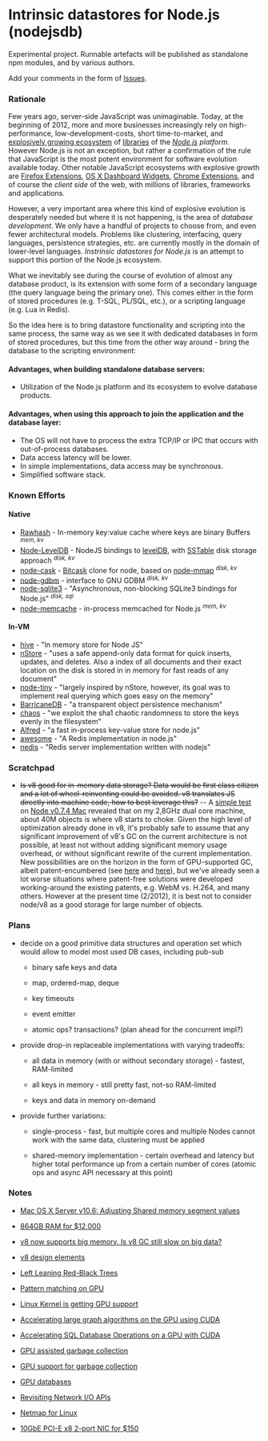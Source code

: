 # Intrinsic datastores for Node.js (nodejsdb)

Experimental project. Runnable artefacts will be published as standalone npm modules, and by various authors.

Add your comments in the form of [Issues](https://github.com/ypocat/nodejsdb/issues).

### Rationale

Few years ago, server-side JavaScript was unimaginable. Today, at the beginning of 2012, more and more businesses increasingly rely on high-performance, low-development-costs, short time-to-market, and [explosively growing ecosystem](http://search.npmjs.org/) of [libraries](https://github.com/joyent/node/wiki/modules) of the _[Node.js](http://nodejs.org/) platform_. However Node.js is not an exception, but rather a confirmation of the rule that JavaScript is the most potent environment for software evolution available today. Other notable JavaScript ecosystems with explosive growth are [Firefox Extensions](https://addons.mozilla.org/en-US/firefox/extensions/), [OS X Dashboard Widgets](http://www.apple.com/downloads/dashboard/), [Chrome Extensions](https://chrome.google.com/webstore/category/extensions), and of course the _client side_ of the web, with millions of libraries, frameworks and applications.

However, a very important area where this kind of explosive evolution is desperately needed but where it is not happening, is the area of _database development_. We only have a handful of projects to choose from, and even fewer architectural models. Problems like clustering, interfacing, query languages, persistence strategies, etc. are currently mostly in the domain of lower-level languages. _Instrinsic datastores for Node.js_ is an attempt to support this portion of the Node.js ecosystem.

What we inevitably see during the course of evolution of almost any database product, is its extension with some form of a secondary language (the query language being the primary one). This comes either in the form of stored procedures (e.g. T-SQL, PL/SQL, etc.), or a scripting language (e.g. Lua in Redis).

So the idea here is to bring datastore functionality and scripting into the same process, the same way as we see it with dedicated databases in form of stored procedures, but this time from the other way around - bring the database to the scripting environment:

#### Advantages, when building standalone database servers:

- Utilization of the Node.js platform and its ecosystem to evolve database products.

#### Advantages, when using this approach to join the application and the database layer:

- The OS will not have to process the extra TCP/IP or IPC that occurs with out-of-process databases.
- Data access latency will be lower.
- In simple implementations, data access may be synchronous.
- Simplified software stack.


### Known Efforts

#### Native

- [Rawhash](https://github.com/pconstr/rawhash) - In-memory key:value cache where keys are binary Buffers <sup>_mem, kv_</sup>
- [Node-LevelDB](https://github.com/my8bird/node-leveldb) - NodeJS bindings to [levelDB](http://code.google.com/p/leveldb/), with [SSTable](http://www.igvita.com/2012/02/06/sstable-and-log-structured-storage-leveldb/) disk storage approach <sup>_disk, kv_</sup>
- [node-cask](https://github.com/randomekek/node-cask) - [Bitcask](http://wiki.basho.com/Bitcask.html) clone for node, based on [node-mmap](https://github.com/bnoordhuis/node-mmap) <sup>_disk, kv_</sup>
- [node-gdbm](https://github.com/tokuhirom/node-gdbm) - interface to GNU GDBM <sup>_disk, kv_</sup>
- [node-sqlite3](https://github.com/developmentseed/node-sqlite3) - "Asynchronous, non-blocking SQLite3 bindings for Node.js" <sup>_disk, sql_</sup>
- [node-memcache](https://github.com/vanillahsu/node-memcache) - in-process memcached for Node.js <sup>_mem, kv_</sup>

#### In-VM

- [hive](https://github.com/Pollenware/hive) - "In memory store for Node JS"
- [nStore](https://github.com/creationix/nstore) - "uses a safe append-only data format for quick inserts, updates, and deletes. Also a index of all documents and their exact location on the disk is stored in in memory for fast reads of any document"
- [node-tiny](https://github.com/chjj/node-tiny) - "largely inspired by nStore, however, its goal was to implement real querying which goes easy on the memory"
- [BarricaneDB](https://github.com/chrisdew/barricane-db) - "a transparent object persistence mechanism"
- [chaos](https://github.com/stagas/chaos) - "we exploit the sha1 chaotic randomness to store the keys evenly in the filesystem"
- [Alfred](https://github.com/pgte/alfred) - "a fast in-process key-value store for node.js"
- [awesome](https://github.com/janl/awesome) - "A Redis implementation in node.js"
- [nedis](https://github.com/visionmedia/nedis) - "Redis server implementation written with nodejs"


### Scratchpad

* ~~Is v8 good for in-memory data storage? Data would be first class citizen and a lot of wheel-reinventing could be avoided. v8 translates JS directly into machine code, how to best leverage this?~~ -- A [simple test](https://gist.github.com/1869292) on [Node v0.7.4 Mac](http://nodejs.org/dist/v0.7.4/node-v0.7.4.pkg) revealed that on my 2,8GHz dual core machine, about 40M objects is where v8 starts to choke. Given the high level of optimization already done in v8, it's probably safe to assume that any significant improvement of v8's GC on the current architecture is not possible, at least not without adding significant memory usage overhead, or without significant rewrite of the current implementation. New possibilities are on the horizon in the form of GPU-supported GC, albeit patent-encumbered (see [here](http://www.google.com/patents/US20100082930) and [here](http://www.google.com/patents/US20110219204)), but we've already seen a lot worse situations where patent-free solutions were developed working-around the existing patents, e.g. WebM vs. H.264, and many others. However at the present time (2/2012), it is best not to consider node/v8 as a good storage for large number of objects.

### Plans

- decide on a good primitive data structures and operation set which would allow to model most used DB cases, including pub-sub

	- binary safe keys and data

	- map, ordered-map, deque
	
	- key timeouts
	
	- event emitter
	
	- atomic ops? transactions? (plan ahead for the concurrent impl?)

- provide drop-in replaceable implementations with varying tradeoffs:

	- all data in memory (with or without secondary storage) - fastest, RAM-limited
	
	- all keys in memory - still pretty fast, not-so RAM-limited
	
	- keys and data in memory on-demand

- provide further variations:

	- single-process - fast, but multiple cores and multiple Nodes cannot work with the same data, clustering must be applied
	
	- shared-memory implementation - certain overhead and latency but higher total performance up from a certain number of cores (atomic ops and async API necessary at this point)

### Notes

* [Mac OS X Server v10.6: Adjusting Shared memory segment values](http://support.apple.com/kb/HT4022)

* [864GB RAM for $12,000](http://37signals.com/svn/posts/3090-basecamp-nexts-caching-hardware)

* [v8 now supports big memory. Is v8 GC still slow on big data?](http://code.google.com/p/v8/issues/detail?id=847)

* [v8 design elements](http://code.google.com/apis/v8/design.html)

* [Left Leaning Red-Black Trees](http://www.cs.princeton.edu/~rs/talks/LLRB/08Penn.pdf)

* [Pattern matching on GPU](http://dcs.ics.forth.gr/Activities/papers/gpupattern.iiswc11.pdf)

* [Linux Kernel is getting GPU support](http://www.cs.utah.edu/~wbsun/kgpu.pdf)

* [Accelerating large graph algorithms on the GPU using CUDA](http://citeseerx.ist.psu.edu/viewdoc/download?doi=10.1.1.102.4206&rep=rep1&type=pdf)

* [Accelerating SQL Database Operations on a GPU with CUDA](www.cs.virginia.edu/~skadron/Papers/bakkum_sqlite_gpgpu10.pdf)

* [GPU assisted garbage collection](http://www.google.com/patents/US20100082930)

* [GPU support for garbage collection](http://www.google.com/patents/US20110219204)

* [GPU databases](http://gpgpu.org/tag/databases)

* [Revisiting Network I/O APIs](http://antirobotrobot.tumblr.com/post/16311595301/revisiting-network-i-o-apis-the-netmap-framework)

* [Netmap for Linux](http://info.iet.unipi.it/~luigi/netmap/)

* [10GbE PCI-E x8 2-port NIC for $150](http://www.compuvest.com/Desc.jsp?iid=1583174)
